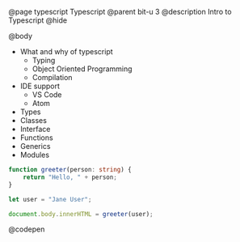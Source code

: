 @page typescript Typescript
@parent bit-u 3
@description Intro to Typescript
@hide

@body


- What and why of typescript
  - Typing
  - Object Oriented Programming
  - Compilation
- IDE support
  - VS Code
  - Atom
- Types
- Classes
- Interface
- Functions
- Generics
- Modules


```typescript
function greeter(person: string) {
    return "Hello, " + person;
}

let user = "Jane User";

document.body.innerHTML = greeter(user);
```
@codepen
